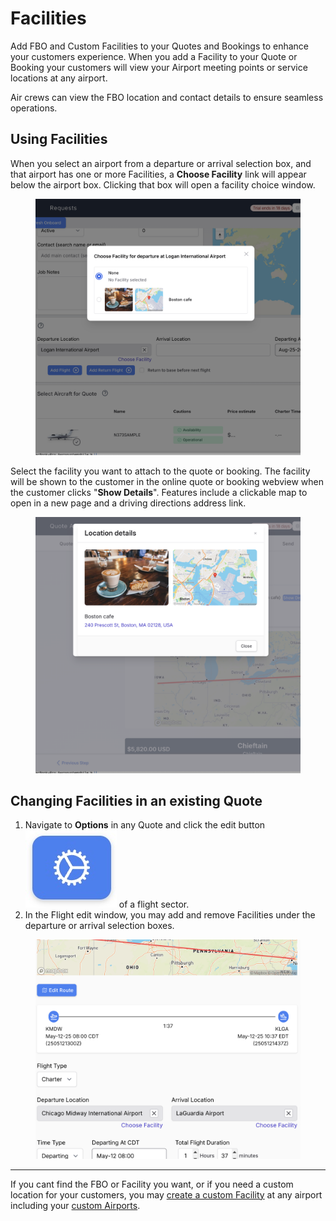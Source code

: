 # Facilities

Add FBO and Custom Facilities to your Quotes and Bookings to enhance your customers experience.  When you add a Facility to your Quote or Booking your customers will view your Airport meeting points or service locations at any airport.

Air crews can view the FBO location and contact details to ensure seamless operations.

## Using Facilities <a href="#using-facilities" id="using-facilities"></a>

When you select an airport from a departure or arrival selection box, and that airport has one or more Facilities, a **Choose Facility** link will appear below the airport box.  Clicking that box will open a facility choice window.

<figure><img src="../.gitbook/assets/image (3) (1) (1).png" alt=""><figcaption></figcaption></figure>

Select the facility you want to attach to the quote or booking.  The facility will be shown to the customer in the online quote or booking webview when the customer clicks "**Show Details**". Features include a clickable map to open in a new page and a driving directions address link.

<figure><img src="../.gitbook/assets/image (4) (1) (1).png" alt=""><figcaption></figcaption></figure>



## Changing Facilities in an existing Quote

1. Navigate to **Options** in any Quote and click the edit button <img src="../.gitbook/assets/cog.jpg" alt="" data-size="line"> of a flight sector.
2. In the Flight edit window, you may add and remove Facilities under the departure or arrival selection boxes.

<figure><img src="../.gitbook/assets/image (6) (1) (1).png" alt=""><figcaption></figcaption></figure>

***

If you cant find the FBO or Facility you want, or if you need a custom location for your customers, you may [create a custom Facility](custom-items/custom-facilities.md) at any airport including your [custom Airports](custom-items/custom-airports.md).
